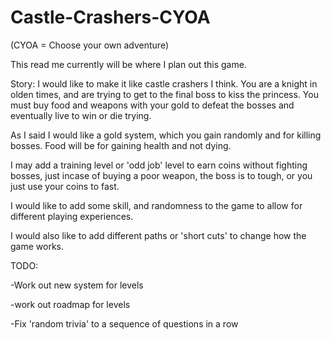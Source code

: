 # Castle-Crashers-CYOA
(CYOA = Choose your own adventure)

This read me currently will be where I plan out this game.

Story: I would like to make it like castle crashers I think. You are a knight in olden times, and are trying to get to the final boss to kiss the princess. You must buy food and weapons with your gold to defeat the bosses and eventually live to win or die trying.

As I said I would like a gold system, which you gain randomly and for killing bosses. Food will be for gaining health and not dying.

I may add a training level or 'odd job' level to earn coins without fighting bosses, just incase of buying a poor weapon, the boss is to tough, or you just use your coins to fast.

I would like to add some skill, and randomness to the game to allow for different playing experiences.

I would also like to add different paths or 'short cuts' to change how the game works.

TODO: 

-Work out new system for levels

-work out roadmap for levels

-Fix 'random trivia' to a sequence of questions in a row
